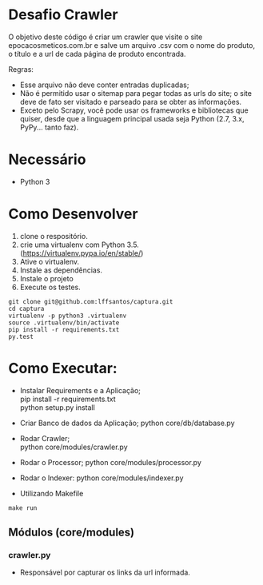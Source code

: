 # Desafio Crawler

O objetivo deste código é criar um crawler que visite o site epocacosmeticos.com.br e salve um arquivo .csv com o nome do produto, o título e a url de cada página de produto encontrada.

Regras:
 
 - Esse arquivo não deve conter entradas duplicadas;
 - Não é permitido usar o sitemap para pegar todas as urls do site; o site deve de fato ser visitado e parseado para se obter as informações.
 - Exceto pelo Scrapy, você pode usar os frameworks e bibliotecas que quiser, desde que a linguagem principal usada seja Python (2.7, 3.x, PyPy... tanto faz).
 
 
# Necessário
 - Python 3
 <!-- - RabbitMq (https://www.rabbitmq.com/) -->
 
# Como Desenvolver

 1. clone o respositório.
 2. crie uma virtualenv com Python 3.5. (https://virtualenv.pypa.io/en/stable/)
 3. Ative o virtualenv.
 4. Instale as dependências.
 5. Instale o projeto
 6. Execute os testes.
 
 ```console
 git clone git@github.com:lffsantos/captura.git
 cd captura
 virtualenv -p python3 .virtualenv
 source .virtualenv/bin/activate
 pip install -r requirements.txt
 py.test
```

# Como Executar:

 - Instalar Requirements e a Aplicação;  
        pip install -r requirements.txt  
        python setup.py install
 
 - Criar  Banco de dados da Aplicação;
		python core/db/database.py
 
 - Rodar Crawler;  
		python core/modules/crawler.py
        
- Rodar o Processor;
        python core/modules/processor.py

- Rodar o Indexer:
        python core/modules/indexer.py

- Utilizando Makefile
	
```console
make run
```

## Módulos (core/modules) 
 
### crawler.py
   - Responsável por capturar os links da url informada.  